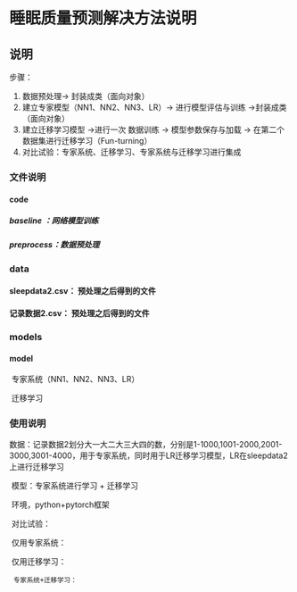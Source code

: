 # 睡眠质量预测解决方法说明

## 说明

步骤：

1. 数据预处理-> 封装成类（面向对象）
2. 建立专家模型（NN1、NN2、NN3、LR）-> 进行模型评估与训练 ->封装成类（面向对象）
3. 建立迁移学习模型 ->进行一次 数据训练 -> 模型参数保存与加载 -> 在第二个数据集进行迁移学习（Fun-turning）
4. 对比试验：专家系统、迁移学习、专家系统与迁移学习进行集成

### 文件说明

#### 	code 

##### 		baseline ：网络模型训练

##### 		preprocess：数据预处理

### data

#### 	sleepdata2.csv： 预处理之后得到的文件

#### 	记录数据2.csv： 预处理之后得到的文件

### models

#### 	model

​	专家系统（NN1、NN2、NN3、LR）

​    迁移学习	

### 使用说明

​	数据：记录数据2划分大一大二大三大四的数，分别是1-1000,1001-2000,2001-3000,3001-4000，用于专家系统，同时用于LR迁移学习模型，LR在sleepdata2上进行迁移学习

​	模型：专家系统进行学习 + 迁移学习

​    环境，python+pytorch框架

​	对比试验：

​		仅用专家系统：

​		仅用迁移学习：

   	 专家系统+迁移学习：


